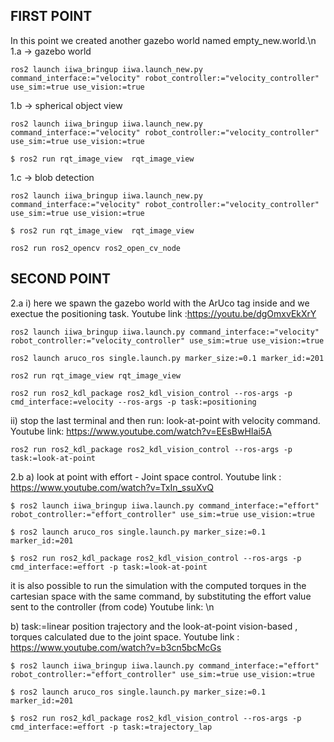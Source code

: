 ## FIRST POINT
In this point we created another gazebo world named empty_new.world.\n
1.a -> gazebo world
```
ros2 launch iiwa_bringup iiwa.launch_new.py command_interface:="velocity" robot_controller:="velocity_controller" use_sim:=true use_vision:=true
```
1.b -> spherical object view
```
ros2 launch iiwa_bringup iiwa.launch_new.py command_interface:="velocity" robot_controller:="velocity_controller" use_sim:=true use_vision:=true
```
```
$ ros2 run rqt_image_view  rqt_image_view 
```
1.c -> blob detection
```
ros2 launch iiwa_bringup iiwa.launch_new.py command_interface:="velocity" robot_controller:="velocity_controller" use_sim:=true use_vision:=true
```
```
$ ros2 run rqt_image_view  rqt_image_view 
```
```
ros2 run ros2_opencv ros2_open_cv_node 
```
## SECOND POINT
2.a
i) here we spawn the gazebo world with the ArUco tag inside and we exectue the positioning task. Youtube link :https://youtu.be/dgOmxvEkXrY
```
ros2 launch iiwa_bringup iiwa.launch.py command_interface:="velocity" robot_controller:="velocity_controller" use_sim:=true use_vision:=true
```
```
ros2 launch aruco_ros single.launch.py marker_size:=0.1 marker_id:=201
```
```
ros2 run rqt_image_view rqt_image_view 
```
```
ros2 run ros2_kdl_package ros2_kdl_vision_control --ros-args -p cmd_interface:=velocity --ros-args -p task:=positioning
```
ii) stop the last terminal and then run: look-at-point with velocity command. Youtube link: https://www.youtube.com/watch?v=EEsBwHIai5A 
```
ros2 run ros2_kdl_package ros2_kdl_vision_control --ros-args -p task:=look-at-point
```

2.b 
a) look at point with effort - Joint space control. Youtube link : https://www.youtube.com/watch?v=TxIn_ssuXvQ
```
$ ros2 launch iiwa_bringup iiwa.launch.py command_interface:="effort" robot_controller:="effort_controller" use_sim:=true use_vision:=true
```
```
$ ros2 launch aruco_ros single.launch.py marker_size:=0.1 marker_id:=201
```
```
$ ros2 run ros2_kdl_package ros2_kdl_vision_control --ros-args -p cmd_interface:=effort -p task:=look-at-point
```
it is also possible to run the simulation with the computed torques in the cartesian space with the same command, 
by substituting the effort value sent to the controller (from code) Youtube link: \n

b) task:=linear position trajectory and the look-at-point vision-based , torques calculated due to the joint space. Youtube link : https://www.youtube.com/watch?v=b3cn5bcMcGs
```
$ ros2 launch iiwa_bringup iiwa.launch.py command_interface:="effort" robot_controller:="effort_controller" use_sim:=true use_vision:=true
```
```
$ ros2 launch aruco_ros single.launch.py marker_size:=0.1 marker_id:=201
```
```
$ ros2 run ros2_kdl_package ros2_kdl_vision_control --ros-args -p cmd_interface:=effort -p task:=trajectory_lap
```

